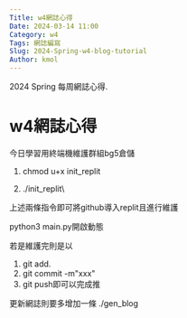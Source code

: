 ```yaml
---
Title: w4網誌心得
Date: 2024-03-14 11:00
Category: w4
Tags: 網誌編寫
Slug: 2024-Spring-w4-blog-tutorial
Author: kmol
---
```


2024 Spring 每周網誌心得.

<!-- PELICAN_END_SUMMARY -->

# w4網誌心得
今日學習用終端機維護群組bg5倉儲

1. chmod u+x init_replit

2. ./init_replit\

上述兩條指令即可將github導入replit且進行維護

python3 main.py開啟動態

若是維護完則是以

1. git add.
2. git commit -m"xxx"
3. git push即可以完成推

更新網誌則要多增加一條 ./gen_blog
